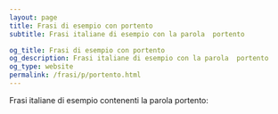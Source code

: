 ```yaml
---
layout: page
title: Frasi di esempio con portento 
subtitle: Frasi italiane di esempio con la parola  portento

og_title: Frasi di esempio con portento 
og_description: Frasi italiane di esempio con la parola  portento
og_type: website
permalink: /frasi/p/portento.html
---
```


Frasi italiane di esempio contenenti la parola portento:


